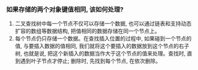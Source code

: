### 如果存储的两个对象键值相同, 该如何处理?

1. 二叉查找树中每一个节点不仅可以存储一个数据, 也可以通过链表和支持动态扩容的数组等数据结构, 把值相同的数据存储在同一个节点上。
2. 每个节点仍只存储一个数据。在查找插入位置的过程中, 如果碰到一个节点的值, 与要插入数据的值相同, 我们就将这个要插入的数据放到这个节点的右子树, 也就是说, 把这个新插入的数据当作大于这个节点的值来处理。查找时, 直到遇到叶子节点才停止; 删除时, 先找到每个节点, 在依次删除。